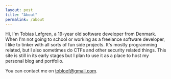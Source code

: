 ```yaml
---
layout: post
title: "About"
permalink: /about
---
```


Hi, I'm Tobias Løfgren, a 19-year old software developer from Denmark. When I'm not going to school or working as a freelance software developer, I like to tinker with all sorts of fun side projects. It's mostly programming related, but I also sometimes do CTFs and other security related things. This site is still in its early stages but I plan to use it as a place to host my personal blog and portfolio.

You can contact me on [tobloef@gmail.com](tobloef@gmail.com).